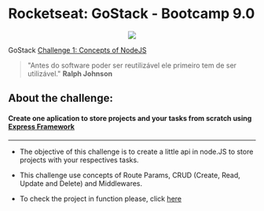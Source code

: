 #  Rocketseat: GoStack - Bootcamp 9.0


<p align="center">
  <img src="https://camo.githubusercontent.com/8c13dc2618dbd7f76d1d574350b98fdee1335ce5/68747470733a2f2f726f636b6574736561742d63646e2e73332d73612d656173742d312e616d617a6f6e6177732e636f6d2f626f6f7463616d702d6865616465722e706e67">

  GoStack
  [Challenge 1: Concepts of NodeJS](https://github.com/Rocketseat/bootcamp-gostack-desafio-01/blob/master/README.md#desafio-01-conceitos-do-nodejs)

  > "Antes do software poder ser reutilizável ele primeiro tem de ser utilizável." **Ralph Johnson**
</p>


## **About the challenge:**
#### **Create one aplication to store projects and your tasks from scratch using [Express Framework](https://expressjs.com/pt-br/)**
---------------------------------------------------------------------------

* The objective of this challenge is to create a little api in node.JS to store projects with your respectives tasks.

* This challenge use concepts of Route Params, CRUD (Create, Read, Update and Delete) and Middlewares.

* To check the project in function please, click [here]()





